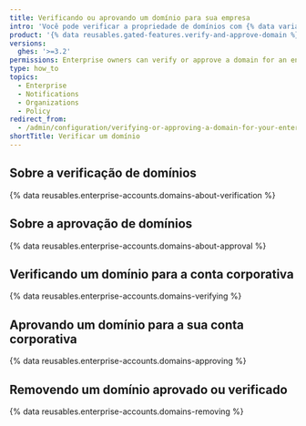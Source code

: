 ```yaml
---
title: Verificando ou aprovando um domínio para sua empresa
intro: 'Você pode verificar a propriedade de domínios com {% data variables.product.company_short %} para confirmar a identidade de organizações pertencentes à sua conta corporativa. Você também pode aprovar domínios em que os integrantes da organização podem receber notificações por e-mail.'
product: '{% data reusables.gated-features.verify-and-approve-domain %}'
versions:
  ghes: '>=3.2'
permissions: Enterprise owners can verify or approve a domain for an enterprise account.
type: how_to
topics:
  - Enterprise
  - Notifications
  - Organizations
  - Policy
redirect_from:
  - /admin/configuration/verifying-or-approving-a-domain-for-your-enterprise
shortTitle: Verificar um domínio
---
```


## Sobre a verificação de domínios

{% data reusables.enterprise-accounts.domains-about-verification %}

## Sobre a aprovação de domínios

{% data reusables.enterprise-accounts.domains-about-approval %}

## Verificando um domínio para a conta corporativa

{% data reusables.enterprise-accounts.domains-verifying %}

## Aprovando um domínio para a sua conta corporativa

{% data reusables.enterprise-accounts.domains-approving %}

## Removendo um domínio aprovado ou verificado

{% data reusables.enterprise-accounts.domains-removing %}
